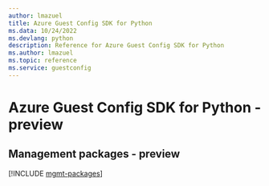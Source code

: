 ```yaml
---
author: lmazuel
title: Azure Guest Config SDK for Python
ms.data: 10/24/2022
ms.devlang: python
description: Reference for Azure Guest Config SDK for Python
ms.author: lmazuel
ms.topic: reference
ms.service: guestconfig
---
```

# Azure Guest Config SDK for Python - preview

## Management packages - preview
[!INCLUDE [mgmt-packages](guest-config-mgmt-index.md)]